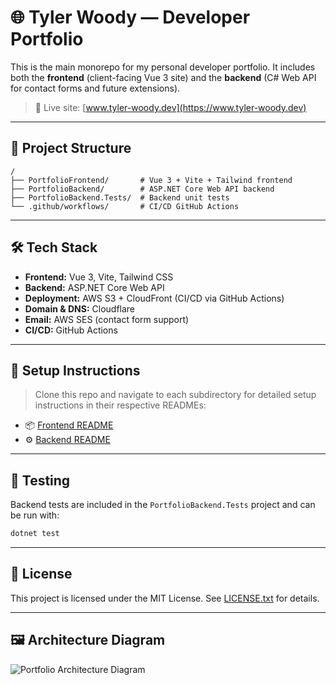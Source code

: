 # 🌐 Tyler Woody — Developer Portfolio

This is the main monorepo for my personal developer portfolio. It includes both the **frontend** (client-facing Vue 3 site) and the **backend** (C# Web API for contact forms and future extensions).

> 🚀 Live site: [www.tyler-woody.dev](https://www.tyler-woody.dev)

---

## 📁 Project Structure

```
/
├── PortfolioFrontend/       # Vue 3 + Vite + Tailwind frontend
├── PortfolioBackend/        # ASP.NET Core Web API backend
├── PortfolioBackend.Tests/  # Backend unit tests
└── .github/workflows/       # CI/CD GitHub Actions
```

---

## 🛠 Tech Stack

- **Frontend:** Vue 3, Vite, Tailwind CSS
- **Backend:** ASP.NET Core Web API
- **Deployment:** AWS S3 + CloudFront (CI/CD via GitHub Actions)
- **Domain & DNS:** Cloudflare
- **Email:** AWS SES (contact form support)
- **CI/CD:** GitHub Actions

---

## 🔧 Setup Instructions

> Clone this repo and navigate to each subdirectory for detailed setup instructions in their respective READMEs:

- 📦 [Frontend README](./client/README.md)
- ⚙️ [Backend README](./PortfolioBackend/README.md)

---

## 🧪 Testing

Backend tests are included in the `PortfolioBackend.Tests` project and can be run with:

```bash
dotnet test
```

---

## 📄 License

This project is licensed under the MIT License. See [LICENSE.txt](./LICENSE.txt) for details.

---

## 🖼 Architecture Diagram

![Portfolio Architecture Diagram](https://github.com/user-attachments/assets/7c8103a5-6dcb-4334-925a-6261a53d3e37)
